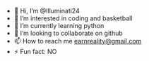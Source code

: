 - 👋 Hi, I’m @Illuminati24
- 👀 I’m interested in coding and basketball
- 🌱 I’m currently learning python
- 💞️ I’m looking to collaborate on github
- 📫 How to reach me earnreality@gmail.com
- ⚡ Fun fact: NO

<!---
Illuminati24/Illuminati24 is a ✨ special ✨ repository because its `README.md` (this file) appears on your GitHub profile.
You can click the Preview link to take a look at your changes.
--->

